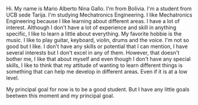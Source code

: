 Hi. My name is Mario Alberto Nina Gallo. I'm from Bolivia. I'm a student from UCB sede Tarija. I'm studying Mechatronics Engineering.
I like Mechatronics Engineering because I like learning about different areas.
I have a lot of interest. Although I don't have a lot of experience and skill in anything specific, I like to learn a little about everything.
My favorite hobbie is the music. I like to play guitar, keyboard, violin, drums and the voice. I'm not so good but I like.
I don't have any skills or potential that I can mention, I have several interests but I don't excel in any of them. However, that doesn't bother me, I like that about myself and even though I don't have any special skills, I like to think that my attitude of wanting to learn different things is something that can help me develop in different areas. Even if it is at a low level.

My principal goal for now is to be a good student. But I have any little goals beetwen this moment and my principal goal.
